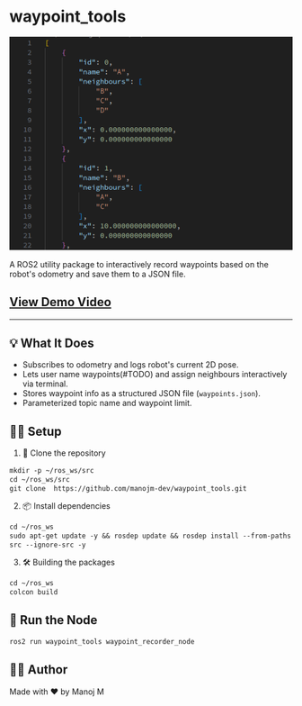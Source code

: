 # waypoint_tools

![alt text](media/waypoint_json.png)

A ROS2 utility package to interactively record waypoints based on the robot's odometry and save them to a JSON file.

## [View Demo Video](https://drive.google.com/file/d/1KklIigYbCunJCCx7AhKZNd6-13tMK6ji/view?usp=sharing)

---

## 💡 What It Does

- Subscribes to odometry and logs robot's current 2D pose.
- Lets user name waypoints(#TODO) and assign neighbours interactively via terminal.
- Stores waypoint info as a structured JSON file (`waypoints.json`).
- Parameterized topic name and waypoint limit.

## 🧑‍💻 Setup

1. 📂 Clone the repository
```
mkdir -p ~/ros_ws/src
cd ~/ros_ws/src
git clone  https://github.com/manojm-dev/waypoint_tools.git
```

2) 📦 Install dependencies
```
cd ~/ros_ws
sudo apt-get update -y && rosdep update && rosdep install --from-paths src --ignore-src -y
```

3) 🛠️ Building the packages
```
cd ~/ros_ws
colcon build
```

## 🚀 Run the Node

```bash
ros2 run waypoint_tools waypoint_recorder_node 
```

## 👨‍💻 Author
Made with ❤️ by Manoj M